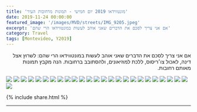 ```yaml
---
title: 'מונטווידאו 2019 יום חמישי - תמונות מרחובות העיר'
date: 2019-11-24 00:00:00
featured_image: '/images/MVD/streets/IMG_9205.jpeg'
excerpt: 'אם אני צריך לסכם את הדברים שאני אוהב לעשות במונטווידאו הרי שהם' 
category: Travel
tags: [Montevideo, Y2019]
---
```



<p dir="rtl"> 
אם אני צריך לסכם את הדברים שאני אוהב לעשות במונטווידאו הרי שהם: לשרוץ אצל דינה, לאכול צו׳ריסוס, ללכת למוזיאונים, ולהסתובב ברחובות. הנה מקבץ תמונות מאותם רחובות.
</p>

<div class="gallery" data-columns="3">
	<img src="/images/MVD/streets/IMG_8949.jpeg">
	<img src="/images/MVD/streets/IMG_9481.jpeg">
	<img src="/images/MVD/streets/IMG_8952.jpeg">
	<img src="/images/MVD/streets/IMG_9302.jpeg">
	<img src="/images/MVD/streets/IMG_9003.jpeg">
	<img src="/images/MVD/streets/IMG_9293.jpeg">
	<img src="/images/MVD/streets/IMG_9048.jpeg">
	<img src="/images/MVD/streets/IMG_9200.jpeg">
	<img src="/images/MVD/streets/IMG_9095.jpeg">
	<img src="/images/MVD/streets/IMG_9117.jpeg">
	<img src="/images/MVD/streets/IMG_9124.jpeg">
	<img src="/images/MVD/streets/IMG_9094.jpeg">
	<img src="/images/MVD/streets/IMG_9205.jpeg">
	<img src="/images/MVD/streets/IMG_9093.jpeg">
	<img src="/images/MVD/streets/IMG_9207.jpeg">
	<img src="/images/MVD/streets/IMG_8997.jpeg">
	<img src="/images/MVD/streets/IMG_9208.jpeg">
	<img src="/images/MVD/streets/IMG_8999.jpeg">
	<img src="/images/MVD/streets/IMG_9213.jpeg">
	<img src="/images/MVD/streets/IMG_9218.jpeg">
	<img src="/images/MVD/streets/IMG_9288.jpeg">
	<img src="/images/MVD/streets/IMG_9295.jpeg">
	<img src="/images/MVD/streets/IMG_9297.jpeg">
	<img src="/images/MVD/streets/IMG_9299.jpeg">
	<img src="/images/MVD/streets/IMG_9404.jpeg">
	<img src="/images/MVD/streets/IMG_9420.jpeg">
</div>

{% include share.html %} 

---